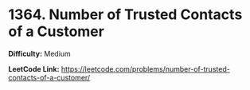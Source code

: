 # 1364. Number of Trusted Contacts of a Customer

**Difficulty:** Medium

**LeetCode Link:** https://leetcode.com/problems/number-of-trusted-contacts-of-a-customer/

